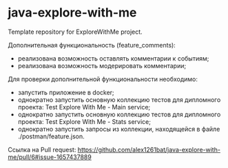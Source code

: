 # java-explore-with-me
Template repository for ExploreWithMe project.


Дополнительная функциональность (feature_comments):
- реализована возможность оставлять комментарии к событиям;
- реализована возможность модерировать комментарии;

Для проверки дополнительной функциональности необходимо:
- запустить приложение в docker;
- однократно запустить основную коллекцию тестов для дипломного проекта: Test Explore With Me - Main service;
- однократно запустить основную коллекцию тестов для дипломного проекта: Test Explore With Me - Stats service;
- однократно запустить запросы из коллекции, находящейся в файле ./postman/feature.json.

Ссылка на Pull request: https://github.com/alex1261bat/java-explore-with-me/pull/6#issue-1657437889
